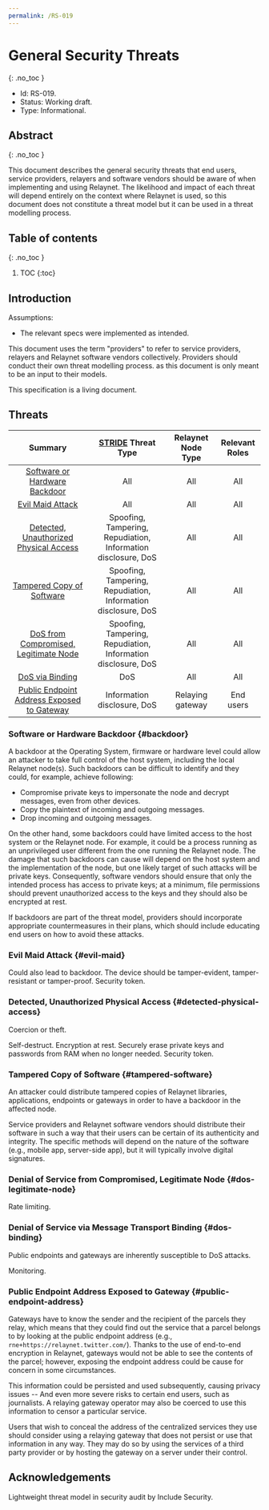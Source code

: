 ```yaml
---
permalink: /RS-019
---
```

# General Security Threats
{: .no_toc }

- Id: RS-019.
- Status: Working draft.
- Type: Informational.

## Abstract
{: .no_toc }

This document describes the general security threats that end users, service providers, relayers and software vendors should be aware of when implementing and using Relaynet. The likelihood and impact of each threat will depend entirely on the context where Relaynet is used, so this document does not constitute a threat model but it can be used in a threat modelling process.

## Table of contents
{: .no_toc }

1. TOC
{:toc}

## Introduction



Assumptions:

- The relevant specs were implemented as intended.

This document uses the term "providers" to refer to service providers, relayers and Relaynet software vendors collectively. Providers should conduct their own threat modelling process. as this document is only meant to be an input to their models.

This specification is a living document.

## Threats

| Summary | [STRIDE](https://en.wikipedia.org/wiki/STRIDE_(security)) Threat Type | Relaynet Node Type | Relevant Roles |
|:-:|:-:|:-:|:-:|
| [Software or Hardware Backdoor](#backdoor) | All | All | All |
| [Evil Maid Attack](#evil-maid) | All | All | All |
| [Detected, Unauthorized Physical Access](#detected-physical-access) | Spoofing, Tampering, Repudiation, Information disclosure, DoS | All | All |
| [Tampered Copy of Software](#tampered-software) | Spoofing, Tampering, Repudiation, Information disclosure, DoS | All | All |
| [DoS from Compromised, Legitimate Node](#dos-legitimate-node) | Spoofing, Tampering, Repudiation, Information disclosure, DoS | All | All |
| [DoS via Binding](#dos-binding) | DoS | All | All |
| [Public Endpoint Address Exposed to Gateway](#public-endpoint-address) | Information disclosure, DoS | Relaying gateway | End users |

### Software or Hardware Backdoor {#backdoor}

A backdoor at the Operating System, firmware or hardware level could allow an attacker to take full control of the host system, including the local Relaynet node(s). Such backdoors can be difficult to identify and they could, for example, achieve following:

- Compromise private keys to impersonate the node and decrypt messages, even from other devices.
- Copy the plaintext of incoming and outgoing messages.
- Drop incoming and outgoing messages.

On the other hand, some backdoors could have limited access to the host system or the Relaynet node. For example, it could be a process running as an unprivileged user different from the one running the Relaynet node. The damage that such backdoors can cause will depend on the host system and the implementation of the node, but one likely target of such attacks will be private keys. Consequently, software vendors should ensure that only the intended process has access to private keys; at a minimum, file permissions should prevent unauthorized access to the keys and they should also be encrypted at rest.

If backdoors are part of the threat model, providers should incorporate appropriate countermeasures in their plans, which should include educating end users on how to avoid these attacks.

### Evil Maid Attack {#evil-maid}

Could also lead to backdoor. The device should be tamper-evident, tamper-resistant or tamper-proof. Security token.

### Detected, Unauthorized Physical Access {#detected-physical-access}

Coercion or theft.

Self-destruct. Encryption at rest. Securely erase private keys and passwords from RAM when no longer needed. Security token.

### Tampered Copy of Software {#tampered-software}

An attacker could distribute tampered copies of Relaynet libraries, applications, endpoints or gateways in order to have a backdoor in the affected node.

Service providers and Relaynet software vendors should distribute their software in such a way that their users can be certain of its authenticity and integrity. The specific methods will depend on the nature of the software (e.g., mobile app, server-side app), but it will typically involve digital signatures.

### Denial of Service from Compromised, Legitimate Node {#dos-legitimate-node}

Rate limiting.

### Denial of Service via Message Transport Binding {#dos-binding}

Public endpoints and gateways are inherently susceptible to DoS attacks.

Monitoring.

### Public Endpoint Address Exposed to Gateway {#public-endpoint-address}

Gateways have to know the sender and the recipient of the parcels they relay, which means that they could find out the service that a parcel belongs to by looking at the public endpoint address (e.g., `rne+https://relaynet.twitter.com/`). Thanks to the use of end-to-end encryption in Relaynet, gateways would not be able to see the contents of the parcel; however, exposing the endpoint address could be cause for concern in some circumstances.

This information could be persisted and used subsequently, causing privacy issues -- And even more severe risks to certain end users, such as journalists. A relaying gateway operator may also be coerced to use this information to censor a particular service.

Users that wish to conceal the address of the centralized services they use should consider using a relaying gateway that does not persist or use that information in any way. They may do so by using the services of a third party provider or by hosting the gateway on a server under their control.

## Acknowledgements

Lightweight threat model in security audit by Include Security.
